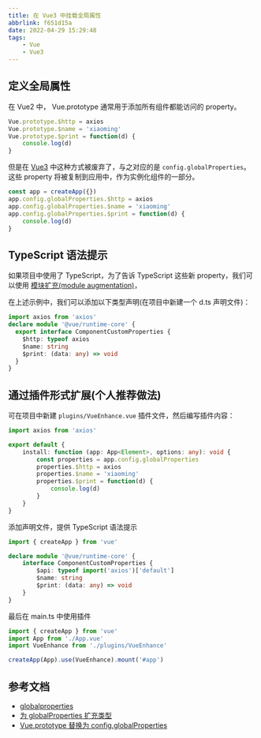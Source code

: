 ```yaml
---
title: 在 Vue3 中挂载全局属性
abbrlink: f651d15a
date: 2022-04-29 15:29:48
tags:
    - Vue
    - Vue3
---
```


## 定义全局属性

在 Vue2 中， Vue.prototype 通常用于添加所有组件都能访问的 property。

```JavaScript
Vue.prototype.$http = axios
Vue.prototype.$name = 'xiaoming'
Vue.prototype.$print = function(d) {
    console.log(d)
}
```

但是在 [Vue3](https://v3.cn.vuejs.org) 中这种方式被废弃了，与之对应的是 `config.globalProperties`。这些 property 将被复制到应用中，作为实例化组件的一部分。

```JavaScript
const app = createApp({})
app.config.globalProperties.$http = axios
app.config.globalProperties.$name = 'xiaoming'
app.config.globalProperties.$print = function(d) {
    console.log(d)
}
```

## TypeScript 语法提示

如果项目中使用了 TypeScript，为了告诉 TypeScript 这些新 property，我们可以使用 [模块扩充(module augmentation)](https://www.typescriptlang.org/docs/handbook/declaration-merging.html#module-augmentation)，

在上述示例中，我们可以添加以下类型声明(在项目中新建一个 d.ts 声明文件)：

```TypeScript
import axios from 'axios'
declare module '@vue/runtime-core' {
  export interface ComponentCustomProperties {
    $http: typeof axios
    $name: string
    $print: (data: any) => void
  }
}
```

## 通过插件形式扩展(个人推荐做法)

可在项目中新建 `plugins/VueEnhance.vue` 插件文件，然后编写插件内容：

```TypeScript
import axios from 'axios'

export default {
    install: function (app: App<Element>, options: any): void {
        const properties = app.config.globalProperties
        properties.$http = axios
        properties.$name = 'xiaoming'
        properties.$print = function(d) {
            console.log(d)
        }
    }
}
```

添加声明文件，提供 TypeScript 语法提示

```TypeScript
import { createApp } from 'vue'

declare module '@vue/runtime-core' {
    interface ComponentCustomProperties {
        $api: typeof import('axios')['default']
        $name: string
        $print: (data: any) => void
    }
}
```

最后在 main.ts 中使用插件

```TypeScript
import { createApp } from 'vue'
import App from './App.vue'
import VueEnhance from './plugins/VueEnhance'

createApp(App).use(VueEnhance).mount('#app')
```

## 参考文档

- [globalproperties](https://v3.cn.vuejs.org/api/application-config.html#globalproperties)
- [为 globalProperties 扩充类型](https://v3.cn.vuejs.org/guide/typescript-support.html#为-globalproperties-扩充类型)
- [Vue.prototype 替换为 config.globalProperties](https://v3.cn.vuejs.org/guide/migration/global-api.html#vue-prototype-替换为-config-globalproperties)
